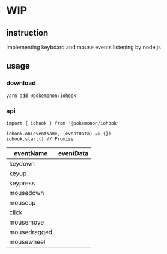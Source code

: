 # WIP

## instruction
Implementing keyboard and mouse events listening by node.js

## usage

### download
```
yarn add @pokemonon/iohook
```

### api
```
import { iohook } from '@pokemonon/iohook'

iohook.on(eventName, (eventData) => {})
iohook.start() // Promise
```

| eventName    | eventData |
| ------------ | --------- |
| keydown      |           |
| keyup        |           |
| keypress     |           |
| mousedown    |           |
| mouseup      |           |
| click        |           |
| mousemove    |           |
| mousedragged |           |
| mousewheel   |           |